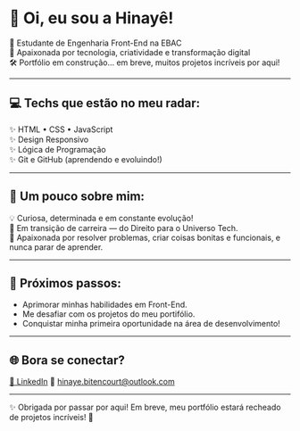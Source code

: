 # 👋 Oi, eu sou a Hinayê!  

🌟 Estudante de Engenharia Front-End na EBAC  
🚀 Apaixonada por tecnologia, criatividade e transformação digital  
🛠️ Portfólio em construção... em breve, muitos projetos incríveis por aqui!  

---

## 💻 Techs que estão no meu radar:  
✨ HTML • CSS • JavaScript  
✨ Design Responsivo  
✨ Lógica de Programação  
✨ Git e GitHub (aprendendo e evoluindo!)  

---

## 🎯 Um pouco sobre mim:  
💡 Curiosa, determinada e em constante evolução!  
🔄 Em transição de carreira — do Direito para o Universo Tech.  
💖 Apaixonada por resolver problemas, criar coisas bonitas e funcionais, e nunca parar de aprender.  

---

## 🚀 Próximos passos:   
- Aprimorar minhas habilidades em Front-End.
- Me desafiar com os projetos do meu portifólio.
- Conquistar minha primeira oportunidade na área de desenvolvimento! 

---

## 🌐 Bora se conectar?  
[🔗 LinkedIn](https://www.linkedin.com/in/hinaye-bitencourt/) 
📧 hinaye.bitencourt@outlook.com

---

✨ Obrigada por passar por aqui! Em breve, meu portfólio estará recheado de projetos incríveis! 🚀
